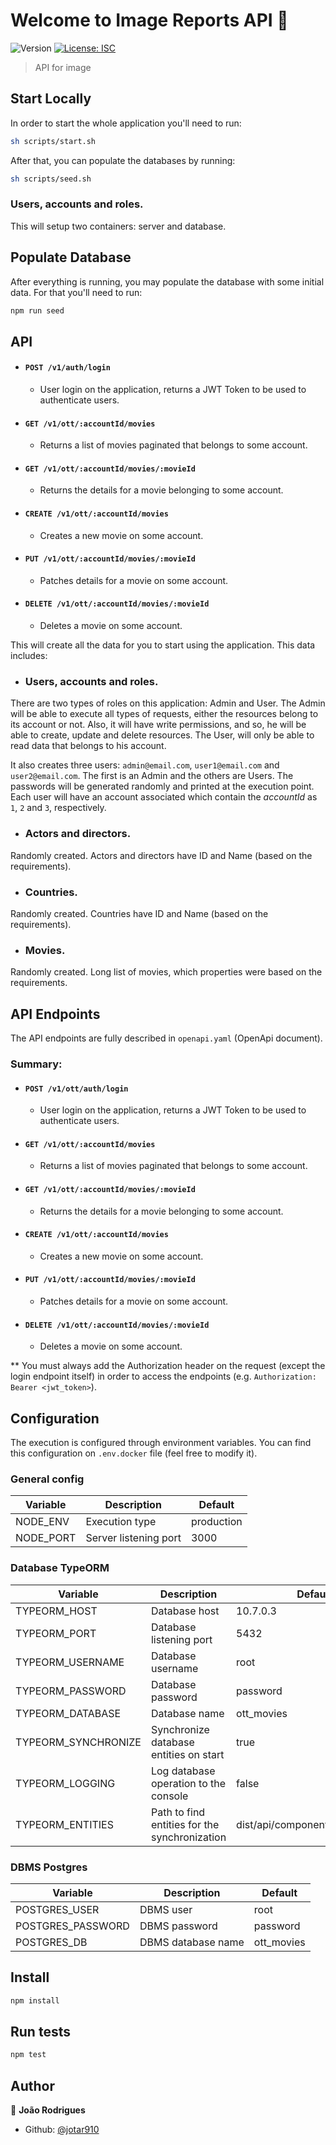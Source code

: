 # Welcome to Image Reports API 👋
![Version](https://img.shields.io/badge/version-1.0.0-blue.svg?cacheSeconds=2592000)
[![License: ISC](https://img.shields.io/badge/License-ISC-yellow.svg)](#)

> API for image 

## Start Locally

In order to start the whole application you'll need to run:
```sh
sh scripts/start.sh
```

After that, you can populate the databases by running:
```sh
sh scripts/seed.sh
```

### Users, accounts and roles.

This will setup two containers: server and database.

## Populate Database

After everything is running, you may populate the database with some initial data. For that you'll need to run:
```sh
npm run seed
```

## API

- #### `POST /v1/auth/login`
  - User login on the application, returns a JWT Token to be used to authenticate users.
- #### `GET /v1/ott/:accountId/movies`
  - Returns a list of movies paginated that belongs to some account.
- #### `GET /v1/ott/:accountId/movies/:movieId`
  - Returns the details for a movie belonging to some account.
- #### `CREATE /v1/ott/:accountId/movies`
  - Creates a new movie on some account.
- #### `PUT /v1/ott/:accountId/movies/:movieId`
  - Patches details for a movie on some account.
- #### `DELETE /v1/ott/:accountId/movies/:movieId`
  - Deletes a movie on some account.

This will create all the data for you to start using the application. This data includes:

- ### Users, accounts and roles.

There are two types of roles on this application: Admin and User. The Admin will be able to execute all types of requests, either the resources belong to its account or not. Also, it will have write permissions, and so, he will be able to create, update and delete resources. The User, will only be able to read data that belongs to his account.

It also creates three users: `admin@email.com`, `user1@email.com` and `user2@email.com`. The first is an Admin and the others are Users. The passwords will be generated randomly and printed at the execution point. Each user will have an account associated which contain the *accountId* as `1`, `2` and `3`, respectively.

- ### Actors and directors.

Randomly created. Actors and directors have ID and Name (based on the requirements).

- ### Countries.

Randomly created. Countries have ID and Name (based on the requirements).

- ### Movies.

Randomly created. Long list of movies, which properties were based on the requirements.

## API Endpoints

The API endpoints are fully described in `openapi.yaml` (OpenApi document).

### Summary:

- #### `POST /v1/ott/auth/login`
  - User login on the application, returns a JWT Token to be used to authenticate users.
- #### `GET /v1/ott/:accountId/movies`
  - Returns a list of movies paginated that belongs to some account.
- #### `GET /v1/ott/:accountId/movies/:movieId`
  - Returns the details for a movie belonging to some account.
- #### `CREATE /v1/ott/:accountId/movies`
  - Creates a new movie on some account.
- #### `PUT /v1/ott/:accountId/movies/:movieId`
  - Patches details for a movie on some account.
- #### `DELETE /v1/ott/:accountId/movies/:movieId`
  - Deletes a movie on some account.

** You must always add the Authorization header on the request (except the login endpoint itself) in order to access the endpoints (e.g. `Authorization: Bearer <jwt_token>`).

## Configuration

The execution is configured through environment variables.
You can find this configuration on `.env.docker` file (feel free to modify it).

### General config

| Variable | Description | Default |
|---|---|---|
| NODE_ENV | Execution type | production |
| NODE_PORT | Server listening port | 3000 |

### Database TypeORM

| Variable | Description | Default |
|---|---|---|
| TYPEORM_HOST | Database host | 10.7.0.3 |
| TYPEORM_PORT | Database listening port | 5432 |
| TYPEORM_USERNAME | Database username | root |
| TYPEORM_PASSWORD | Database password | password |
| TYPEORM_DATABASE | Database name | ott_movies |
| TYPEORM_SYNCHRONIZE | Synchronize database entities on start | true|
| TYPEORM_LOGGING | Log database operation to the console | false|
| TYPEORM_ENTITIES | Path to find entities for the synchronization | dist/api/components/**/model.js|

### DBMS Postgres

| Variable | Description | Default |
|---|---|---|
| POSTGRES_USER | DBMS user | root |
| POSTGRES_PASSWORD | DBMS password | password |
| POSTGRES_DB | DBMS database name | ott_movies |

## Install

```sh
npm install
```

## Run tests

```sh
npm test
```

## Author

👤 **João Rodrigues**

* Github: [@jotar910](https://github.com/jotar910)